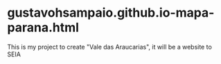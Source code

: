 # gustavohsampaio.github.io-mapa-parana.html
This is my project to create "Vale das Araucarias", it will be a website to SEIA
